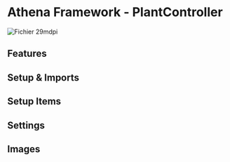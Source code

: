 # Athena Framework - PlantController


![Fichier 29mdpi](https://user-images.githubusercontent.com/82890183/147866518-ca690889-0a1a-4ac8-9831-54b3b762b1ec.png)


## Features

## Setup & Imports

## Setup Items

## Settings

## Images
